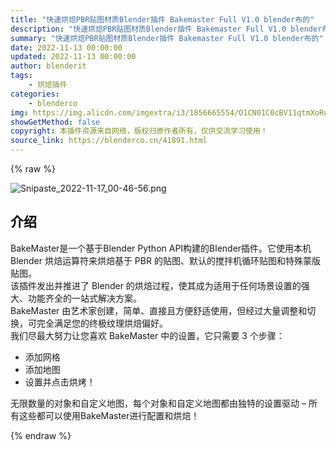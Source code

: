 ```yaml
---
title: "快速烘焙PBR贴图材质Blender插件 Bakemaster Full V1.0 blender布的"
description: "快速烘焙PBR贴图材质Blender插件 Bakemaster Full V1.0 blender布的"
summary: "快速烘焙PBR贴图材质Blender插件 Bakemaster Full V1.0 blender布的"
date: 2022-11-13 00:00:00
updated: 2022-11-13 00:00:00
author: blenderit
tags: 
    - 烘焙插件
categories:
    - blenderco
img: https://img.alicdn.com/imgextra/i3/1856665554/O1CN01C0cBV11qtmXoRufLh_!!1856665554.png
showGetMethod: false
copyright: 本插件资源来自网络，版权归原作者所有，仅供交流学习使用！
source_link: https://blenderco.cn/41891.html
---
```


{% raw %}
<p><img class="aligncenter" src="https://img.alicdn.com/imgextra/i3/1856665554/O1CN01C0cBV11qtmXoRufLh_!!1856665554.png" alt="Snipaste_2022-11-17_00-46-56.png"></p><h2><b><span style="color: #000000;">介绍</span></b></h2><p>BakeMaster是一个基于Blender Python API构建的Blender插件。它使用本机 Blender 烘焙运算符来烘焙基于 PBR 的贴图、默认的搅拌机循环贴图和特殊蒙版贴图。<br>
该插件发出并推进了 Blender 的烘焙过程，使其成为适用于任何场景设置的强大、功能齐全的一站式解决方案。<br>
BakeMaster 由艺术家创建，简单、直接且方便舒适使用，但经过大量调整和切换，可完全满足您的终极纹理烘焙偏好。<br>
我们尽最大努力让您喜欢 BakeMaster 中的设置，它只需要 3 个步骤：</p><ul>
<li>添加网格</li>
<li>添加地图</li>
<li>设置并点击烘烤！</li>
</ul><p>无限数量的对象和自定义地图，每个对象和自定义地图都由独特的设置驱动 – 所有这些都可以使用BakeMaster进行配置和烘焙！</p>
<div style="display: none">blenderco</div>
{% endraw %}